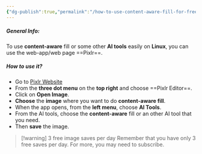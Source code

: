 ```yaml
---
{"dg-publish":true,"permalink":"/how-to-use-content-aware-fill-for-free-on-linux-pixlr/","noteIcon":""}
---
```


##### General Info:
To use **content-aware** fill or some other **AI tools** easily on **Linux**, you can use the web-app/web page ==Pixlr==.

##### How to use it?
- Go to [Pixlr Website](https://pixlr.com)
- From the **three dot menu** on the **top right** and choose ==Pixlr Editor==.
- Click on **Open Image**.
- **Choose** the **image** where you want to do **content-aware fill**.
- When the app opens, from the **left menu**, choose **AI Tools**.
- From the AI tools, choose the **content-aware** fill or an other AI tool that you need.
- Then **save** the image.

> [!warning] 3 free image saves per day
> Remember that you have only 3 free saves per day. For more, you may need to subscribe.